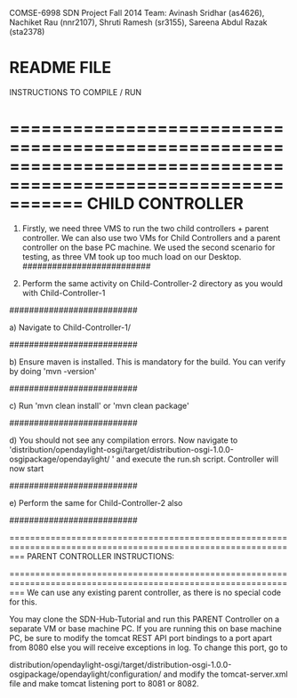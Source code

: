 COMSE-6998 SDN Project Fall 2014
   Team: Avinash Sridhar (as4626), Nachiket Rau (nnr2107), Shruti Ramesh (sr3155), Sareena Abdul Razak (sta2378)

README FILE
===============================================================================================================

INSTRUCTIONS TO COMPILE / RUN

===============================================================================================================
CHILD CONTROLLER
===============================================================================================================

1) Firstly, we need three VMS to run the two child controllers + parent controller. We can also use two VMs for Child Controllers
	and a parent controller on the base PC machine. We used the second scenario for testing, as three VM took up too much load on our
	Desktop.
##########################

2) Perform the same activity on Child-Controller-2 directory as you would with Child-Controller-1

##########################

a) Navigate to Child-Controller-1/

##########################

b) Ensure maven is installed. This is mandatory for the build. You can verify by doing 'mvn -version'

##########################

c) Run 'mvn clean install' or 'mvn clean package'

##########################

d) You should not see any compilation errors. Now navigate to 'distribution/opendaylight-osgi/target/distribution-osgi-1.0.0-osgipackage/opendaylight/
   ' and execute the run.sh script. Controller will now start

##########################

e) Perform the same for Child-Controller-2 also

##########################

===============================================================================================================
PARENT CONTROLLER INSTRUCTIONS:

===============================================================================================================
We can use any existing parent controller, as there is no special code for this.

You may clone the SDN-Hub-Tutorial and run this PARENT Controller on a separate VM or base machine PC. If you are running this on base machine PC,
be sure to modify the tomcat REST API port bindings to a port apart from 8080 else you will receive exceptions in log. To change this port, go to 

distribution/opendaylight-osgi/target/distribution-osgi-1.0.0-osgipackage/opendaylight/configuration/ and modify the tomcat-server.xml file and make tomcat
listening port to 8081 or 8082.




 

